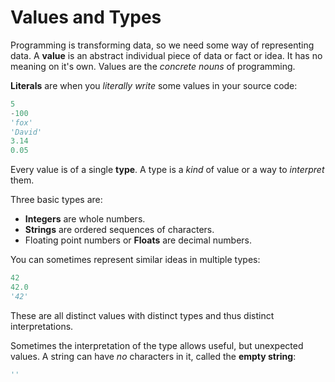 # Values and Types

Programming is transforming data, so we need some way of representing data.
A **value** is an abstract individual piece of data or fact or idea.
It has no meaning on it's own.
Values are the _concrete nouns_ of programming.

**Literals** are when you _literally write_ some values in your source code:

```py
5
-100
'fox'
'David'
3.14
0.05
```

Every value is of a single **type**.
A type is a _kind_ of value or a way to _interpret_ them.

Three basic types are:

* **Integers** are whole numbers.
* **Strings** are ordered sequences of characters.
* Floating point numbers or **Floats** are decimal numbers.

You can sometimes represent similar ideas in multiple types:

```py
42
42.0
'42'
```

These are all distinct values with distinct types and thus distinct interpretations.

Sometimes the interpretation of the type allows useful, but unexpected values.
A string can have _no_ characters in it, called the **empty string**:

```py
''
```
